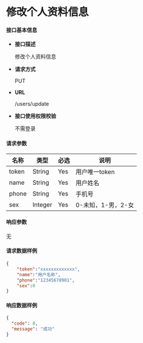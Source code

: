 # 修改个人资料信息

#### **接口基本信息**

* **接口描述**

  修改个人资料信息

* **请求方式**

  PUT

* **URL**

  /users/update

* **接口使用权限校验**

  不需登录

#### **请求参数**

| 名称 | 类型 | 必选 | 说明 |
| --- | --- | --- | --- |
| token | String | Yes | 用户唯一token |
| name | String | Yes | 用户姓名 |
| phone | String | Yes | 手机号 |
| sex | Integer | Yes | 0-未知，1-男，2-女 |

#### **响应参数**

无



#### **请求数据样例**

```json
{
    "token":"xxxxxxxxxxxxx",
    "name":"用户名称",
    "phone":"12345678901",
    "sex":0
}
```

#### **响应数据样例**

```json
{
  "code": 0,
  "message": "成功"
}
```



